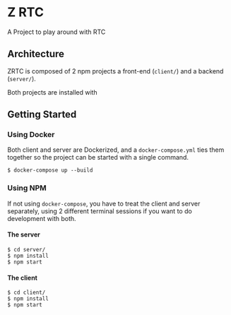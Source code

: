 # Z RTC

A Project to play around with RTC

## Architecture

ZRTC is composed of 2 npm projects a front-end (`client/`) and a backend (`server/`).

Both projects are installed with 


## Getting Started

### Using Docker

Both client and server are Dockerized, and a `docker-compose.yml` ties them together so the project can be started with a single command.

```console
$ docker-compose up --build
```

### Using NPM

If not using `docker-compose`, you have to treat the client and server separately, using 2 different terminal sessions if you want to do development with both.

#### The server

```console
$ cd server/
$ npm install
$ npm start
```

#### The client

```console
$ cd client/
$ npm install
$ npm start
```
